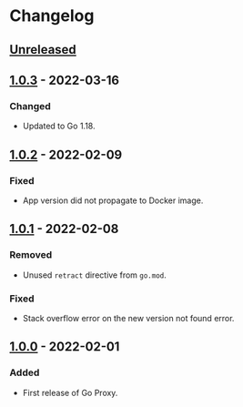 # Changelog

## [Unreleased]

## [1.0.3] - 2022-03-16
### Changed
- Updated to Go 1.18.

## [1.0.2] - 2022-02-09
### Fixed
- App version did not propagate to Docker image.

## [1.0.1] - 2022-02-08
### Removed
- Unused `retract` directive from `go.mod`.

### Fixed
- Stack overflow error on the new version not found error.

## [1.0.0] - 2022-02-01
### Added
- First release of Go Proxy.

[Unreleased]: https://github.com/livesport-tv/goproxy/compare/v1.0.3...master
[1.0.3]: https://github.com/livesport-tv/goproxy/compare/v1.0.2...v1.0.3
[1.0.2]: https://github.com/livesport-tv/goproxy/compare/v1.0.1...v1.0.2
[1.0.1]: https://github.com/livesport-tv/goproxy/compare/v1.0.0...v1.0.1
[1.0.0]: https://github.com/livesport-tv/goproxy/releases/tag/v1.0.0
